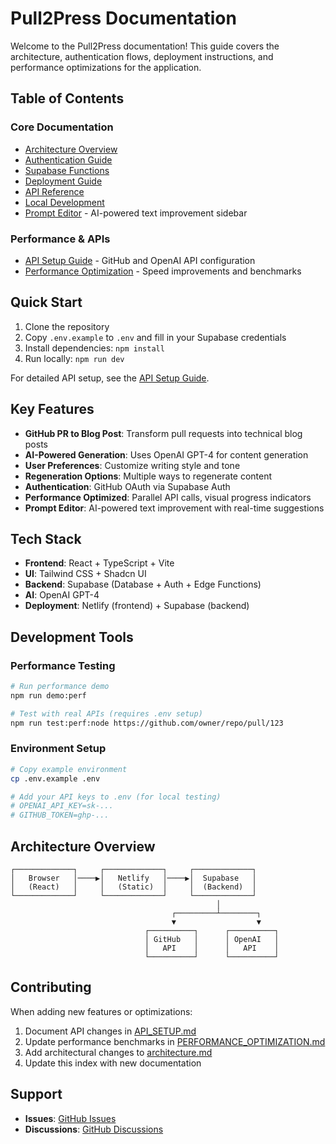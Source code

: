 # Pull2Press Documentation

Welcome to the Pull2Press documentation! This guide covers the architecture, authentication flows, deployment instructions, and performance optimizations for the application.

## Table of Contents

### Core Documentation
- [Architecture Overview](./architecture.md)
- [Authentication Guide](./authentication.md)
- [Supabase Functions](./supabase-functions.md)
- [Deployment Guide](./deployment.md)
- [API Reference](./api-reference.md)
- [Local Development](./local-development.md)
- [Prompt Editor](./prompt-editor.md) - AI-powered text improvement sidebar

### Performance & APIs
- [API Setup Guide](./API_SETUP.md) - GitHub and OpenAI API configuration
- [Performance Optimization](./PERFORMANCE_OPTIMIZATION.md) - Speed improvements and benchmarks

## Quick Start

1. Clone the repository
2. Copy `.env.example` to `.env` and fill in your Supabase credentials
3. Install dependencies: `npm install`
4. Run locally: `npm run dev`

For detailed API setup, see the [API Setup Guide](./API_SETUP.md).

## Key Features

- **GitHub PR to Blog Post**: Transform pull requests into technical blog posts
- **AI-Powered Generation**: Uses OpenAI GPT-4 for content generation
- **User Preferences**: Customize writing style and tone
- **Regeneration Options**: Multiple ways to regenerate content
- **Authentication**: GitHub OAuth via Supabase Auth
- **Performance Optimized**: Parallel API calls, visual progress indicators
- **Prompt Editor**: AI-powered text improvement with real-time suggestions

## Tech Stack

- **Frontend**: React + TypeScript + Vite
- **UI**: Tailwind CSS + Shadcn UI
- **Backend**: Supabase (Database + Auth + Edge Functions)
- **AI**: OpenAI GPT-4
- **Deployment**: Netlify (frontend) + Supabase (backend)

## Development Tools

### Performance Testing
```bash
# Run performance demo
npm run demo:perf

# Test with real APIs (requires .env setup)
npm run test:perf:node https://github.com/owner/repo/pull/123
```

### Environment Setup
```bash
# Copy example environment
cp .env.example .env

# Add your API keys to .env (for local testing)
# OPENAI_API_KEY=sk-...
# GITHUB_TOKEN=ghp-...
```

## Architecture Overview

```
┌─────────────┐     ┌─────────────┐     ┌─────────────┐
│   Browser   │────▶│   Netlify   │────▶│  Supabase   │
│   (React)   │     │   (Static)  │     │  (Backend)  │
└─────────────┘     └─────────────┘     └─────────────┘
                                              │
                                    ┌─────────┴────────┐
                                    ▼                  ▼
                              ┌──────────┐      ┌──────────┐
                              │ GitHub   │      │ OpenAI   │
                              │   API    │      │   API    │
                              └──────────┘      └──────────┘
```

## Contributing

When adding new features or optimizations:
1. Document API changes in [API_SETUP.md](./API_SETUP.md)
2. Update performance benchmarks in [PERFORMANCE_OPTIMIZATION.md](./PERFORMANCE_OPTIMIZATION.md)
3. Add architectural changes to [architecture.md](./architecture.md)
4. Update this index with new documentation

## Support

- **Issues**: [GitHub Issues](https://github.com/bdougie/pull2press/issues)
- **Discussions**: [GitHub Discussions](https://github.com/bdougie/pull2press/discussions)